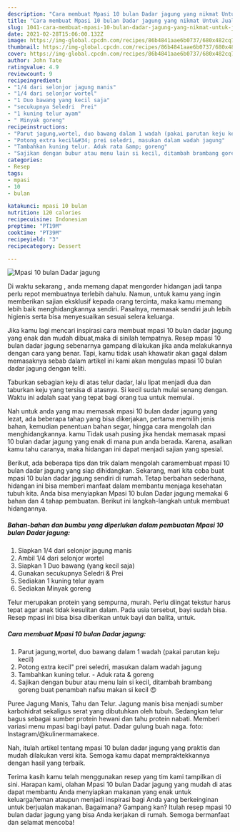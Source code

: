```yaml
---
description: "Cara membuat Mpasi 10 bulan Dadar jagung yang nikmat Untuk Jualan"
title: "Cara membuat Mpasi 10 bulan Dadar jagung yang nikmat Untuk Jualan"
slug: 1041-cara-membuat-mpasi-10-bulan-dadar-jagung-yang-nikmat-untuk-jualan
date: 2021-02-28T15:06:00.132Z
image: https://img-global.cpcdn.com/recipes/86b4841aae6b0737/680x482cq70/mpasi-10-bulan-dadar-jagung-foto-resep-utama.jpg
thumbnail: https://img-global.cpcdn.com/recipes/86b4841aae6b0737/680x482cq70/mpasi-10-bulan-dadar-jagung-foto-resep-utama.jpg
cover: https://img-global.cpcdn.com/recipes/86b4841aae6b0737/680x482cq70/mpasi-10-bulan-dadar-jagung-foto-resep-utama.jpg
author: John Tate
ratingvalue: 4.9
reviewcount: 9
recipeingredient:
- "1/4 dari selonjor jagung manis"
- "1/4 dari selonjor wortel"
- "1 Duo bawang yang kecil saja"
- "secukupnya Seledri  Prei"
- "1 kuning telur ayam"
- " Minyak goreng"
recipeinstructions:
- "Parut jagung,wortel, duo bawang dalam 1 wadah (pakai parutan keju kecil)"
- "Potong extra kecil&#34; prei seledri, masukan dalam wadah jagung"
- "Tambahkan kuning telur. Aduk rata &amp; goreng"
- "Sajikan dengan bubur atau menu lain si kecil, ditambah brambang goreng buat penambah nafsu makan si kecil 😍"
categories:
- Resep
tags:
- mpasi
- 10
- bulan

katakunci: mpasi 10 bulan 
nutrition: 120 calories
recipecuisine: Indonesian
preptime: "PT19M"
cooktime: "PT39M"
recipeyield: "3"
recipecategory: Dessert

---
```



![Mpasi 10 bulan Dadar jagung](https://img-global.cpcdn.com/recipes/86b4841aae6b0737/680x482cq70/mpasi-10-bulan-dadar-jagung-foto-resep-utama.jpg)

Di waktu  sekarang , anda memang dapat mengorder hidangan jadi tanpa perlu repot membuatnya terlebih dahulu. Namun, untuk kamu yang ingin memberikan sajian eksklusif kepada orang tercinta, maka kamu memang lebih baik menghidangkannya sendiri. Pasalnya, memasak sendiri jauh lebih higienis serta bisa menyesuaikan sesuai selera keluarga.

Jika kamu lagi mencari inspirasi cara membuat mpasi 10 bulan dadar jagung yang enak dan mudah dibuat,maka di sinilah tempatnya. Resep mpasi 10 bulan dadar jagung  sebenarnya gampang dilakukan jika anda melakukannya dengan cara yang benar. Tapi, kamu tidak usah khawatir akan gagal dalam memasaknya 
sebab dalam artikel ini kami akan mengulas mpasi 10 bulan dadar jagung dengan teliti.  

Taburkan sebagian keju di atas telur dadar, lalu lipat menjadi dua dan taburkan keju yang tersisa di atasnya. Si kecil sudah mulai senang dengan. Waktu ini adalah saat yang tepat bagi orang tua untuk memulai.

Nah untuk anda yang mau memasak mpasi 10 bulan dadar jagung yang lezat, ada beberapa tahap yang bisa dikerjakan, pertama memilih jenis bahan, kemudian penentuan bahan segar, hingga cara mengolah dan menghidangkannya. kamu Tidak usah pusing jika hendak memasak mpasi 10 bulan dadar jagung yang enak di mana pun anda berada. Karena, asalkan kamu  tahu caranya, maka hidangan ini dapat menjadi sajian yang spesial.

Berikut, ada beberapa tips dan trik dalam mengolah caramembuat mpasi 10 bulan dadar jagung yang siap dihidangkan. Sekarang, mari kita coba buat mpasi 10 bulan dadar jagung sendiri di rumah. Tetap berbahan sederhana, hidangan ini bisa memberi manfaat dalam membantu menjaga kesehatan tubuh kita. Anda bisa menyiapkan Mpasi 10 bulan Dadar jagung memakai 6 bahan dan 4 tahap pembuatan. Berikut ini langkah-langkah untuk membuat hidangannya.

<!--inarticleads1-->

##### Bahan-bahan dan bumbu yang diperlukan dalam pembuatan Mpasi 10 bulan Dadar jagung:

1. Siapkan 1/4 dari selonjor jagung manis
1. Ambil 1/4 dari selonjor wortel
1. Siapkan 1 Duo bawang (yang kecil saja)
1. Gunakan secukupnya Seledri &amp; Prei
1. Sediakan 1 kuning telur ayam
1. Sediakan  Minyak goreng


Telur merupakan protein yang sempurna, murah. Perlu diingat tekstur harus tepat agar anak tidak kesulitan dalam. Pada usia tersebut, bayi sudah bisa. Resep mpasi ini bisa bisa diberikan untuk bayi dan balita, untuk. 

<!--inarticleads2-->

##### Cara membuat Mpasi 10 bulan Dadar jagung:

1. Parut jagung,wortel, duo bawang dalam 1 wadah (pakai parutan keju kecil)
1. Potong extra kecil&#34; prei seledri, masukan dalam wadah jagung
1. Tambahkan kuning telur. - Aduk rata &amp; goreng
1. Sajikan dengan bubur atau menu lain si kecil, ditambah brambang goreng buat penambah nafsu makan si kecil 😍


Puree Jagung Manis, Tahu dan Telur. Jagung manis bisa menjadi sumber karbohidrat sekaligus serat yang dibutuhkan oleh tubuh. Sedangkan telur bagus sebagai sumber protein hewani dan tahu protein nabati. Memberi variasi menu mpasi bagi bayi patut. Dadar gulung buah naga. foto: Instagram/@kulinermamakece. 

Nah, itulah artikel tentang  mpasi 10 bulan dadar jagung  yang praktis dan mudah dilakukan versi kita. Semoga kamu dapat mempraktekkannya dengan hasil yang terbaik. 

Terima kasih kamu telah menggunakan resep yang tim kami tampilkan di sini. Harapan kami, olahan  Mpasi 10 bulan Dadar jagung yang mudah di atas dapat membantu Anda menyiapkan makanan yang enak untuk keluarga/teman ataupun menjadi inspirasi bagi Anda yang berkeinginan untuk berjualan makanan. Bagaimana? Gampang kan? Itulah resep mpasi 10 bulan dadar jagung yang bisa Anda kerjakan di rumah. Semoga bermanfaat dan selamat mencoba!

